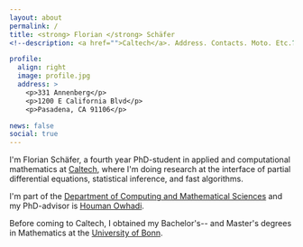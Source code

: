 ```yaml
---
layout: about
permalink: /
title: <strong> Florian </strong> Schäfer 
<!--description: <a href="">Caltech</a>. Address. Contacts. Moto. Etc.?-->

profile:
  align: right
  image: profile.jpg
  address: >
    <p>331 Annenberg</p>
    <p>1200 E California Blvd</p>
    <p>Pasadena, CA 91106</p>

news: false
social: true
---
```


I'm Florian Schäfer, a fourth year PhD-student in applied and computational
mathematics at [Caltech](http://www.caltech.edu/), where I'm doing research
at the interface of partial differential equations, statistical inference,
and fast algorithms.

I'm part of the [Department of Computing and Mathematical Sciences](http://www.cms.caltech.edu/)
and my PhD-advisor is [Houman Owhadi](http://users.cms.caltech.edu/~owhadi/index.htm).

Before coming to Caltech, I obtained my Bachelor's-- and Master's degrees 
in Mathematics at the [University of Bonn](https://www.mathematics.uni-bonn.de/).

